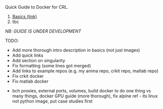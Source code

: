 Quick Guide to Docker for CRL. 

1. [Basics (link)](https://github.com/sergeicu/docker_intro/blob/main/basics.md)
2. tbc

*NB: GUIDE IS UNDER DEVELOPMENT*

TODO: 
- Add more thorough intro description in basics (not just images)  
- Add quick links 
- Add section on singularity
- Fix formatting (some lines got merged) 
- Add links to example repos (e.g. my anima repo, crkit repo, matlab repo) 
- Fix crkit docker 
- Fix matlab docker 
+ bch proxies, external ports, volumes, build docker to do one thing vs many things, docker GPU guide (more thorough), fix alpine ref - its linux not python image, put case studies first
